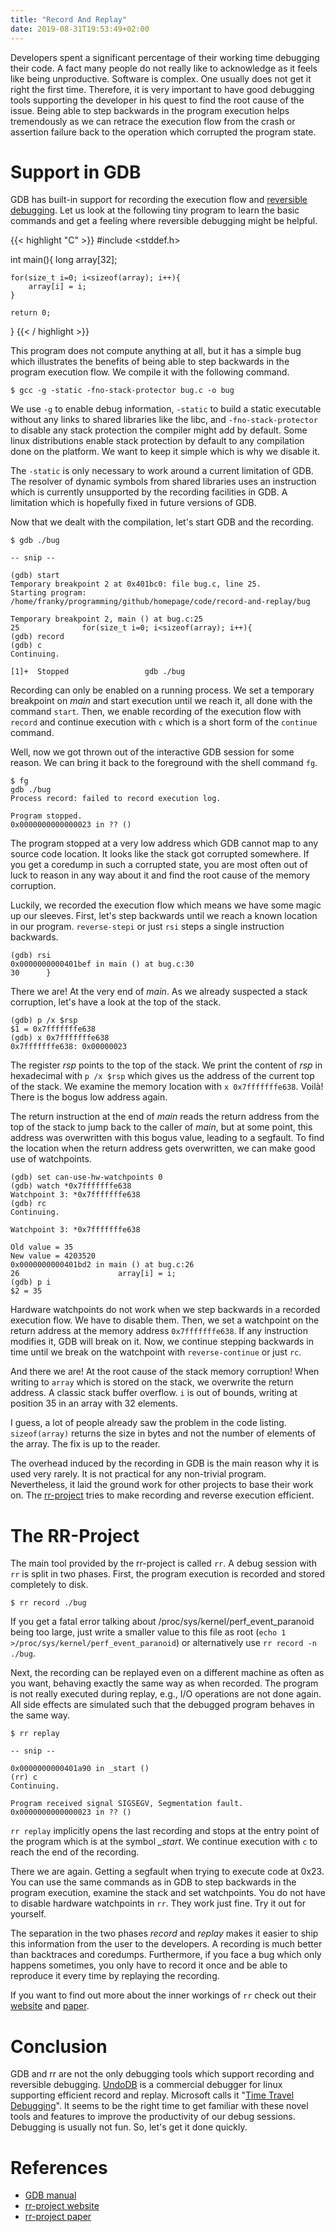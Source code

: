 ```yaml
---
title: "Record And Replay"
date: 2019-08-31T19:53:49+02:00
---
```


Developers spent a significant percentage of their working time debugging their code.
A fact many people do not really like to acknowledge as it feels like being unproductive.
Software is complex.
One usually does not get it right the first time.
Therefore, it is very important to have good debugging tools supporting the developer in his quest to find the root cause of the issue.
Being able to step backwards in the program execution helps tremendously as we can retrace the execution flow from the crash or assertion failure back to the operation which corrupted the program state.



# Support in GDB

GDB has built-in support for recording the execution flow and [reversible debugging][gdbmanual].
Let us look at the following tiny program to learn the basic commands and get a feeling where reversible debugging might be helpful.

{{< highlight "C" >}}
#include <stddef.h>

int main(){
	long array[32];

	for(size_t i=0; i<sizeof(array); i++){
		array[i] = i;
	}

	return 0;
}
{{< / highlight >}}

This program does not compute anything at all, but it has a simple bug which illustrates the benefits of being able to step backwards in the program execution flow.
We compile it with the following command.

```
$ gcc -g -static -fno-stack-protector bug.c -o bug
```

We use `-g` to enable debug information, `-static` to build a static executable without any links to shared libraries like the libc, and `-fno-stack-protector` to disable any stack protection the compiler might add by default.
Some linux distributions enable stack protection by default to any compilation done on the platform.
We want to keep it simple which is why we disable it.

The `-static` is only necessary to work around a current limitation of GDB.
The resolver of dynamic symbols from shared libraries uses an instruction which is currently unsupported by the recording facilities in GDB.
A limitation which is hopefully fixed in future versions of GDB.

Now that we dealt with the compilation, let's start GDB and the recording.

```
$ gdb ./bug

-- snip --

(gdb) start
Temporary breakpoint 2 at 0x401bc0: file bug.c, line 25.
Starting program: /home/franky/programming/github/homepage/code/record-and-replay/bug 

Temporary breakpoint 2, main () at bug.c:25
25              for(size_t i=0; i<sizeof(array); i++){
(gdb) record
(gdb) c
Continuing.

[1]+  Stopped                 gdb ./bug
```

Recording can only be enabled on a running process.
We set a temporary breakpoint on _main_ and start execution until we reach it, all done with the command `start`.
Then, we enable recording of the execution flow with `record` and continue execution with `c` which is a short form of the `continue` command.

Well, now we got thrown out of the interactive GDB session for some reason.
We can bring it back to the foreground with the shell command `fg`.

```
$ fg
gdb ./bug
Process record: failed to record execution log.

Program stopped.
0x0000000000000023 in ?? ()
```

The program stopped at a very low address which GDB cannot map to any source code location.
It looks like the stack got corrupted somewhere.
If you get a coredump in such a corrupted state, you are most often out of luck to reason in any way about it and find the root cause of the memory corruption.

Luckily, we recorded the execution flow which means we have some magic up our sleeves.
First, let's step backwards until we reach a known location in our program.
`reverse-stepi` or just `rsi` steps a single instruction backwards.

```
(gdb) rsi
0x0000000000401bef in main () at bug.c:30
30      }
```

There we are! At the very end of _main_.
As we already suspected a stack corruption, let's have a look at the top of the stack.

```
(gdb) p /x $rsp
$1 = 0x7fffffffe638
(gdb) x 0x7fffffffe638
0x7fffffffe638: 0x00000023
```

The register _rsp_ points to the top of the stack.
We print the content of _rsp_ in hexadecimal with `p /x $rsp` which gives us the address of the current top of the stack.
We examine the memory location with `x 0x7fffffffe638`.
Voilà! There is the bogus low address again.

The return instruction at the end of _main_ reads the return address from the top of the stack to jump back to the caller of _main_, but at some point, this address was overwritten with this bogus value, leading to a segfault.
To find the location when the return address gets overwritten, we can make good use of watchpoints.

```
(gdb) set can-use-hw-watchpoints 0
(gdb) watch *0x7fffffffe638
Watchpoint 3: *0x7fffffffe638
(gdb) rc
Continuing.

Watchpoint 3: *0x7fffffffe638

Old value = 35
New value = 4203520
0x0000000000401bd2 in main () at bug.c:26
26                      array[i] = i;
(gdb) p i
$2 = 35
```

Hardware watchpoints do not work when we step backwards in a recorded execution flow.
We have to disable them.
Then, we set a watchpoint on the return address at the memory address `0x7fffffffe638`.
If any instruction modifies it, GDB will break on it.
Now, we continue stepping backwards in time until we break on the watchpoint with `reverse-continue` or just `rc`.

And there we are! At the root cause of the stack memory corruption!
When writing to `array` which is stored on the stack, we overwrite the return address.
A classic stack buffer overflow.
`i` is out of bounds, writing at position 35 in an array with 32 elements.

I guess, a lot of people already saw the problem in the code listing.
`sizeof(array)` returns the size in bytes and not the number of elements of the array.
The fix is up to the reader.

The overhead induced by the recording in GDB is the main reason why it is used very rarely.
It is not practical for any non-trivial program.
Nevertheless, it laid the ground work for other projects to base their work on.
The [rr-project][rr] tries to make recording and reverse execution efficient.


# The RR-Project

The main tool provided by the rr-project is called `rr`.
A debug session with `rr` is split in two phases.
First, the program execution is recorded and stored completely to disk.

```
$ rr record ./bug
```

If you get a fatal error talking about /proc/sys/kernel/perf_event_paranoid being too large, just write a smaller value to this file as root (`echo 1 >/proc/sys/kernel/perf_event_paranoid`) or alternatively use `rr record -n ./bug`.

Next, the recording can be replayed even on a different machine as often as you want, behaving exactly the same way as when recorded.
The program is not really executed during replay, e.g., I/O operations are not done again.
All side effects are simulated such that the debugged program behaves in the same way.

```
$ rr replay

-- snip --

0x0000000000401a90 in _start ()
(rr) c
Continuing.

Program received signal SIGSEGV, Segmentation fault.
0x0000000000000023 in ?? ()
```

`rr replay` implicitly opens the last recording and stops at the entry point of the program which is at the symbol _\_start_.
We continue execution with `c` to reach the end of the recording.

There we are again.
Getting a segfault when trying to execute code at 0x23.
You can use the same commands as in GDB to step backwards in the program execution, examine the stack and set watchpoints.
You do not have to disable hardware watchpoints in `rr`.
They work just fine.
Try it out for yourself.

The separation in the two phases _record_ and _replay_ makes it easier to ship this information from the user to the developers.
A recording is much better than backtraces and coredumps.
Furthermore, if you face a bug which only happens sometimes, you only have to record it once and be able to reproduce it every time by replaying the recording.

If you want to find out more about the inner workings of `rr` check out their [website][rr] and [paper][rrpaper].


# Conclusion

GDB and rr are not the only debugging tools which support recording and reversible debugging.
[UndoDB](https://www.undo.io/) is a commercial debugger for linux supporting efficient record and replay.
Microsoft calls it "[Time Travel Debugging](https://docs.microsoft.com/en-us/windows-hardware/drivers/debugger/time-travel-debugging-overview)".
It seems to be the right time to get familiar with these novel tools and features to improve the productivity of our debug sessions.
Debugging is usually not fun.
So, let's get it done quickly.


# References

- [GDB manual][gdbmanual]
- [rr-project website][rr]
- [rr-project paper][rrpaper]


[gdbmanual]: https://sourceware.org/gdb/onlinedocs/gdb/Reverse-Execution.html
[rr]: https://rr-project.org/
[rrpaper]: https://arxiv.org/abs/1610.02144

